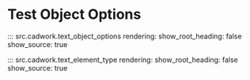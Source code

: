 # Test Object Options

::: src.cadwork.text_object_options
    rendering:
        show_root_heading: false
        show_source: true

::: src.cadwork.text_element_type
    rendering:
        show_root_heading: false
        show_source: true
